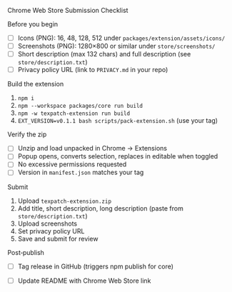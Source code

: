 Chrome Web Store Submission Checklist

Before you begin
- [ ] Icons (PNG): 16, 48, 128, 512 under `packages/extension/assets/icons/`
- [ ] Screenshots (PNG): 1280×800 or similar under `store/screenshots/`
- [ ] Short description (max 132 chars) and full description (see `store/description.txt`)
- [ ] Privacy policy URL (link to `PRIVACY.md` in your repo)

Build the extension
1) `npm i`
2) `npm --workspace packages/core run build`
3) `npm -w texpatch-extension run build`
4) `EXT_VERSION=v0.1.1 bash scripts/pack-extension.sh` (use your tag)

Verify the zip
- [ ] Unzip and load unpacked in Chrome → Extensions
- [ ] Popup opens, converts selection, replaces in editable when toggled
- [ ] No excessive permissions requested
- [ ] Version in `manifest.json` matches your tag

Submit
1) Upload `texpatch-extension.zip`
2) Add title, short description, long description (paste from `store/description.txt`)
3) Upload screenshots
4) Set privacy policy URL
5) Save and submit for review

Post‑publish
- [ ] Tag release in GitHub (triggers npm publish for core)
- [ ] Update README with Chrome Web Store link

